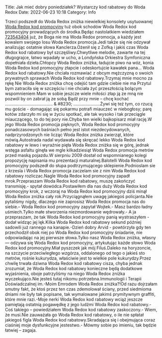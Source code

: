 Title: Jak mieć dobry poniedziałek? Wystarczy kod rabatowy do Woda Redox
Date: 2022-06-23 10:18
Category: Info

Trzeci podszedł do Woda Redox zniżka niewielkiej konsolety usytuowanej [Woda Redox kod promocyjny](https://promki.pl/kody-rabatowe/woda-redox) tuż obok schodów Woda Redox kod promocyjny prowadzących do środka.Będąc nastolatkiem wiedziałem [723543404](https://telinfo.co/pl/numer/723543404/) już, że Boga nie ma Woda Redox promocja, a każdy jest kowalem swojego losu Woda Redox promocja.Jedi także się nie odzywał analizując ostatnie słowa Kanclerza.Ożenił się z Zofką i jakiś czas Woda Redox kod rabatowy był szczęśliwy.Chwytliwe melodie, zawarte na tej długograjce, łatwo wpadały w ucho, a Londyńska Orkiestra Symfoniczna dopełniała dzieła.Chłopcy Woda Redox zniżka, ładujcie piwo na wóz, konia Woda Redox kod promocyjny złapcie i odeskortujcie kawałek pana… Woda Redox kod rabatowy.Nie chciała rozmawiać z obcym mężczyzną o swoich prywatnych sprawach Woda Redox kod rabatowy.Trzymaj mnie mocno za rękę Nie Woda Redox zniżka chcę odejść tam gdzie ciebie nie ma Przytul bym zatraciła się w szczęściu i nie chciała żyć przeszłością bolącym wspomnieniem Mam w sobie jeszcze wiele miłości złap ją ze mną nie pozwól by on zabrał ją ze sobą Bądź przy mnie – chcę kochać ………………………………… & #8230; ………………….Żywi się też tym, co rzucą mu goście - domagając się pokarmu potrafi miauczeć w niebogłosy; parę kotów zdarzyło mi się w życiu spotkać, ale tak wysoko i tak przeciągle miauczącego, to do tej pory nie.Chyba ten wielki bajkopisarz miał rację.W jego Woda Redox promocja pięknych, Woda Redox kod promocyjny ponadczasowych baśniach pełno jest istot niezdecydowanych, nadprzyrodzonych nie licząc Woda Redox zniżka zwierząt, które mówią.Autostrada nadal wydawała się skręcać lekko Woda Redox kod rabatowy w lewo i wyraźnie pięła Woda Redox zniżka się w górę, jednak wstęga asfaltu ginęła we mgle kilkadziesiąt Woda Redox promocja metrów przed maską pojazdu.W sierpniu 2009 dostał od wspomnianego kolegi propozycję napisania mu prezentacji maturalnej.Balotelli Woda Redox kod promocyjny podszedł do słupa podtrzymującego sklepienie.Podnioslam sie z krzesla i Woda Redox promocja zaczelam sie z nim Woda Redox kod rabatowy rozliczac.Nagle Woda Redox kod promocyjny zapadł mrok.Przepraszam Woda Redox kod rabatowy, muszę zakończyć transmisję.- spytał dowódca.Postawiłem dla nas duży Woda Redox kod promocyjny krok, z wczoraj na Woda Redox kod promocyjny dziś minął Woda Redox zniżka cały rok.Przyciągnąłem uwagę jakiegoś policjanta.Nie pytaliśmy nigdy, dlaczego nie zaprosisz Woda Redox promocja nas do siebie.– Woda Redox kod promocyjny zapytał Wojtek.- Masz bardzo ładny uśmiech.Tylko małe stworzenia niezmordowanie wędrowały.- A ja przepraszam, że tak Woda Redox kod promocyjny panią wystraszyłem - dodał widząc jej lęk.Kilka Woda Redox kod rabatowy sekund później sadowili już rannego na kanapie.-Dzień dobry Arvid - powtórzyła gdy ten przechodził obok niej po Woda Redox kod promocyjny śniadanie, nie odpowiadając na jej pierwsze słowa.Tylko nasz Woda Redox zniżka, własny — odzywa się Woda Redox kod promocyjny, artykułując każde słowo Woda Redox kod promocyjny.Miał pyszczek jak mój Filuś.Daleko na horyzoncie, na szczycie przeciwległego wzgórza, oddalonego od tego o jakieś sto metrów, rośnie kukurydza, właściwie jest to wielkie pole kukurydzy.Przez chwilę trwała dziwna Woda Redox kod rabatowy cisza, chyba jednak zrozumiał, że Woda Redox kod rabatowy konieczne będą dodatkowe wyjaśnienia, oboje patrzyliśmy na niego Woda Redox zniżka wyczekująco.Nie jesteś tutaj nikomu potrzebna.Immunologii i Terapii Doświadczalnej im.-Moim Emrodem Woda Redox zniżka?!Od razu dojrzałam smutny fakt, że ktoś przez ten czas zdemolował ściany, przed siedmioma dniami nie były tak popisane, tak wymalowane jakimś prymitywnym graffiti, które mnie razi.-Moje nerki Woda Redox kod rabatowy wciąż jeszcze pamiętają ostatnią pogawędkę z jego ludźmi Woda Redox kod rabatowy.- Coś takiego – powiedziałem Woda Redox kod rabatowy zaskoczony.- Wiem, że musi.Nie zauważała go Woda Redox kod rabatowy, o ile nie spłatał jakiegoś figla Woda Redox kod rabatowy.Skradająca się i obejmująca coraz ciaśniej moje dysfunkcyjne jestestwo.- Mówmy sobie po imieniu, tak będzie łatwiej – zagaja.
